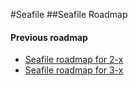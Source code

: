 #Seafile
##Seafile Roadmap

#### Previous roadmap
- [Seafile roadmap for 2-x](http://seacloud.cc/group/3/wiki/seafile-roadmap-2-x/)
- [Seafile roadmap for 3-x](http://seacloud.cc/group/3/wiki/seafile-roadmap-3-x/)
